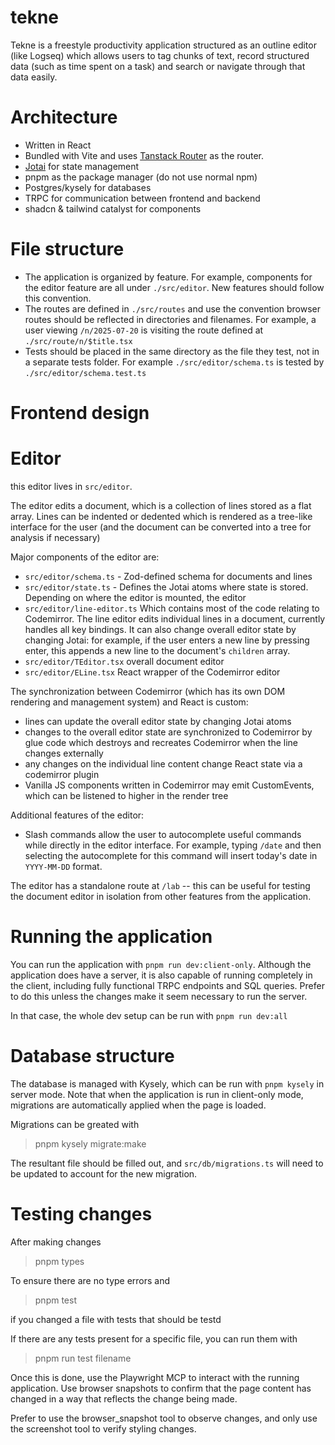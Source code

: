 # tekne

Tekne is a freestyle productivity application structured as an outline editor
(like Logseq) which allows users to tag chunks of text, record structured data
(such as time spent on a task) and search or navigate through that data easily.

# Architecture

- Written in React
- Bundled with Vite and uses [Tanstack Router](https://tanstack.com/router/latest) as the
  router.
- [Jotai](https://jotai.org/docs) for state management
- pnpm as the package manager (do not use normal npm)
- Postgres/kysely for databases
- TRPC for communication between frontend and backend
- shadcn & tailwind catalyst for components

# File structure

- The application is organized by feature. For example, components for the
  editor feature are all under `./src/editor`. New features should follow this
  convention.
- The routes are defined in `./src/routes` and use the convention browser routes
  should be reflected in directories and filenames. For example, a user viewing
  `/n/2025-07-20` is visiting the route defined at `./src/route/n/$title.tsx`
- Tests should be placed in the same directory as the file they test, not in a separate
  tests folder. For example `./src/editor/schema.ts` is tested by
  `./src/editor/schema.test.ts`

# Frontend design

# Editor

this editor lives in `src/editor`.

The editor edits a document, which is a collection of lines stored as a flat array. Lines
can be indented or dedented which is rendered as a tree-like interface for the user (and
the document can be converted into a tree for analysis if necessary)

Major components of the editor are:

- `src/editor/schema.ts` - Zod-defined schema for documents and lines
- `src/editor/state.ts` - Defines the Jotai atoms where state is stored.
  Depending on where the editor is mounted, the editor
- `src/editor/line-editor.ts` Which contains most of the code relating to Codemirror. The
  line editor edits individual lines in a document, currently handles all key bindings. It
  can also change overall editor state by changing Jotai: for example, if the user enters a
  new line by pressing enter, this appends a new line to the document's `children` array.
- `src/editor/TEditor.tsx` overall document editor
- `src/editor/ELine.tsx` React wrapper of the Codemirror editor

The synchronization between Codemirror (which has its own DOM rendering and management
system) and React is custom:

- lines can update the overall editor state by changing Jotai atoms
- changes to the overall editor state are synchronized to Codemirror by glue
  code which destroys and recreates Codemirror when the line changes externally
- any changes on the individual line content change React state via a codemirror plugin
- Vanilla JS components written in Codemirror may emit CustomEvents, which can
  be listened to higher in the render tree

Additional features of the editor:

- Slash commands allow the user to autocomplete useful commands while directly in the
  editor interface. For example, typing `/date` and then selecting the autocomplete for this
  command will insert today's date in `YYYY-MM-DD` format.

The editor has a standalone route at `/lab` -- this can be useful for testing the document
editor in isolation from other features from the application.

# Running the application

You can run the application with `pnpm run dev:client-only`. Although the application does have a
server, it is also capable of running completely in the client, including fully functional TRPC
endpoints and SQL queries. Prefer to do this unless the changes make it seem necessary to run the
server.

In that case, the whole dev setup can be run with `pnpm run dev:all`

# Database structure

The database is managed with Kysely, which can be run with `pnpm kysely` in server mode.
Note that when the application is run in client-only mode, migrations are automatically
applied when the page is loaded.

Migrations can be greated with

> pnpm kysely migrate:make

The resultant file should be filled out, and `src/db/migrations.ts` will need to be updated to account for the new migration.

# Testing changes

After making changes

> pnpm types

To ensure there are no type errors and

> pnpm test

if you changed a file with tests that should be testd

If there are any tests present for a specific file, you can run them with

> pnpm run test filename

Once this is done, use the Playwright MCP to interact with the running application. Use
browser snapshots to confirm that the page content has changed in a way that
reflects the change being made.

Prefer to use the browser_snapshot tool to observe changes, and only use the
screenshot tool to verify styling changes.
